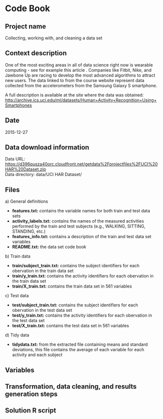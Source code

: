 # Code Book

## Project name
Collecting, working with, and cleaning a data set  

## Context description
One of the most exciting areas in all of data science right now is wearable computing - see for example this article . Companies like Fitbit, Nike, and Jawbone Up are racing to develop the most advanced algorithms to attract new users. The data linked to from the course website represent data collected from the accelerometers from the Samsung Galaxy S smartphone.  
  
A full description is available at the site where the data was obtained:  
http://archive.ics.uci.edu/ml/datasets/Human+Activity+Recognition+Using+Smartphones  

## Date
2015-12-27  

## Data download information
Data URL: https://d396qusza40orc.cloudfront.net/getdata%2Fprojectfiles%2FUCI%20HAR%20Dataset.zip  
Data directory: data/UCI HAR Dataset/

## Files
a) General definitions
  * **features.txt:** contains the variable names for both train and test data sets
  * **activity_labels.txt:** contains the names of the measured activities performed by the train and test subjects (e.g., WALKING, SITTING, STANDING, etc.)
  * **features_info.txt:** contains a description of the train and test data set variables
  * **README.txt:** the data set code book

b) Train data  
  * **train/subject_train.txt:** contains the subject identifiers for each obervation in the train data set  
  * **train/y_train.txt:** contains the activity identifiers for each obervation in the train data set  
  * **train/X_train.txt:** contains the train data set in 561 variables  

c) Test data  
  * **test/subject_train.txt:** contains the subject identifiers for each obervation in the test data set  
  * **test/y_train.txt:** contains the activity identifiers for each obervation in the test data set  
  * **test/X_train.txt:** contains the test data set in 561 variables  
  
d) Tidy data
  * **tidydata.txt:** from the extracted file containing means and standard deviations, this file contains the average of each variable for each activity and each subject
  
## Variables

## Transformation, data cleaning, and results generation steps

## Solution R script
